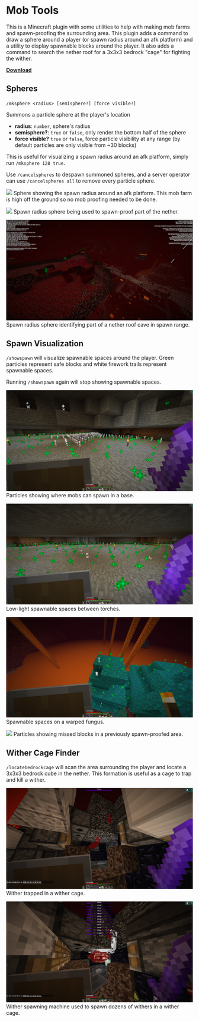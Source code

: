 # Mob Tools

This is a Minecraft plugin with some utilities to help with making mob farms and spawn-proofing the surrounding area. This plugin adds a command to draw a sphere around a player (or spawn radius around an afk platform) and a utility to display spawnable blocks around the player. It also adds a command to search the nether roof for a 3x3x3 bedrock "cage" for fighting the wither.

[**Download**](https://github.com/jeremy-rifkin/MinecraftMobTools/raw/master/out/artifacts/MobTools_jar/MobTools.jar)

## Spheres

`/mksphere <radius> [semisphere?] [force visible?]`

Summons a particle sphere at the player's location

- **radius**: `number`, sphere's radius
- **semisphere?**: `true` or `false`, only render the bottom half of the sphere
- **force visible?** `true` or `false`, force particle visibility at any range (by default particles are only visible from ~30 blocks)

This is useful for visualizing a spawn radius around an afk platform, simply run `/mksphere 128 true`.

Use `/cancelspheres` to despawn summoned spheres, and a server operator can use `/cancelspheres all` to remove every particle sphere.

![](screenshots/2020-12-10_19.13.57.png)
Sphere showing the spawn radius around an afk platform. This mob farm is high off the ground so no mob proofing needed to be done.

![](screenshots/2020-12-10_23.06.05.png)
Spawn radius sphere being used to spawn-proof part of the nether.

![](screenshots/2020-12-10_23.15.59.png)
Spawn radius sphere identifying part of a nether roof cave in spawn range.


## Spawn Visualization

`/showspawn` will visualize spawnable spaces around the player. Green particles represent safe blocks and white firework trails represent spawnable spaces.

Running `/showspawn` again will stop showing spawnable spaces.

![](screenshots/2020-12-20_16.59.39.png)
Particles showing where mobs can spawn in a base.

![](screenshots/2020-12-20_16.59.27.png)
Low-light spawnable spaces between torches.

![](screenshots/2020-12-15_17.47.48.png)
Spawnable spaces on a warped fungus.

![](screenshots/2020-12-15_17.57.12.png)
Particles showing missed blocks in a previously spawn-proofed area.

## Wither Cage Finder

`/locatebedrockcage` will scan the area surrounding the player and locate a 3x3x3 bedrock cube in the nether. This formation is useful as a cage to trap and kill a wither.

![](screenshots/2020-12-20_16.40.36.png)
Wither trapped in a wither cage.

![](screenshots/2020-12-19_18.18.20.png)
Wither spawning machine used to spawn dozens of withers in a wither cage.
